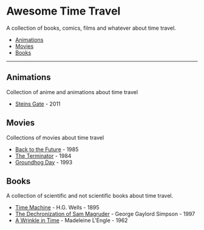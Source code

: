 # Awesome Time Travel

A collection of books, comics, films and whatever about time travel.

* [Animations](https://github.com/mstuttgart/awesome-time-travel/blob/master/README.md#animations)
* [Movies](https://github.com/mstuttgart/awesome-time-travel/blob/master/README.md#movies)
* [Books](https://github.com/mstuttgart/awesome-time-travel/blob/master/README.md#books)

- - -

## Animations

Collection of anime and animations about time travel

* [Steins Gate](https://en.wikipedia.org/wiki/Steins;Gate_(anime)) - 2011

## Movies

Collections of movies about time travel

* [Back to the Future](https://en.wikipedia.org/wiki/Back_to_the_Future_(franchise)) - 1985
* [The Terminator](https://en.wikipedia.org/wiki/Terminator_(franchise)) - 1984
* [Groundhog Day](https://en.wikipedia.org/wiki/Groundhog_Day_(film)) - 1993


## Books

A collection of scientific and not scientific books about time travel.

* [Time Machine](https://en.wikipedia.org/wiki/The_Time_Machine) - H.G. Wells - 1895
* [The Dechronization of Sam Magruder](https://www.goodreads.com/book/show/57234.The_Dechronization_of_Sam_Magruder) - George Gaylord Simpson - 1997
* [A Wrinkle in Time](https://en.wikipedia.org/wiki/A_Wrinkle_in_Time) - Madeleine L'Engle - 1962

